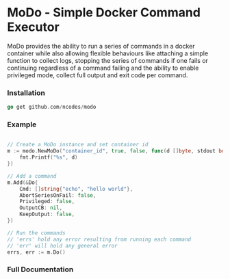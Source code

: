 # MoDo - Simple Docker Command Executor

MoDo provides the ability to run a series of commands in a docker container while also allowing flexible behaviours like attaching a simple function to collect logs, stopping the series of commands if one fails or continuing regardless of a command failing and the ability to enable privileged mode, collect full output and exit code per command.

### Installation
```go
go get github.com/ncodes/modo
```

### Example

```go

// Create a MoDo instance and set container id
m := modo.NewMoDo("container_id", true, false, func(d []byte, stdout bool){
    fmt.Printf("%s", d)
})

// Add a command
m.Add(&Do{
    Cmd: []string{"echo", "hello world"}, 
    AbortSeriesOnFail: false,
    Privileged: false,
    OutputCB: nil,
    KeepOutput: false,
})

// Run the commands
// 'errs' hold any error resulting from running each command
// 'err' will hold any general error
errs, err := m.Do()  
```

### Full Documentation